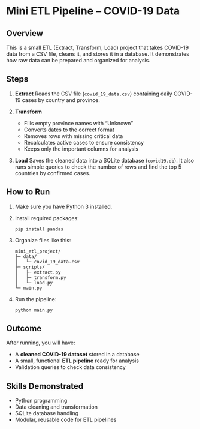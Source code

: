 # Mini ETL Pipeline – COVID-19 Data

## Overview

This is a small ETL (Extract, Transform, Load) project that takes COVID-19 data from a CSV file, cleans it, and stores it in a database. It demonstrates how raw data can be prepared and organized for analysis.

## Steps

1. **Extract**
   Reads the CSV file (`covid_19_data.csv`) containing daily COVID-19 cases by country and province.

2. **Transform**

   * Fills empty province names with “Unknown”
   * Converts dates to the correct format
   * Removes rows with missing critical data
   * Recalculates active cases to ensure consistency
   * Keeps only the important columns for analysis

3. **Load**
   Saves the cleaned data into a SQLite database (`covid19.db`).
   It also runs simple queries to check the number of rows and find the top 5 countries by confirmed cases.

## How to Run

1. Make sure you have Python 3 installed.
2. Install required packages:

   ```
   pip install pandas
   ```
3. Organize files like this:

   ```
   mini_etl_project/
   ├─ data/
   │   └─ covid_19_data.csv
   ├─ scripts/
   │   ├─ extract.py
   │   ├─ transform.py
   │   └─ load.py
   └─ main.py
   ```
4. Run the pipeline:

   ```
   python main.py
   ```

## Outcome

After running, you will have:

* A **cleaned COVID-19 dataset** stored in a database
* A small, functional **ETL pipeline** ready for analysis
* Validation queries to check data consistency

## Skills Demonstrated

* Python programming
* Data cleaning and transformation
* SQLite database handling
* Modular, reusable code for ETL pipelines
